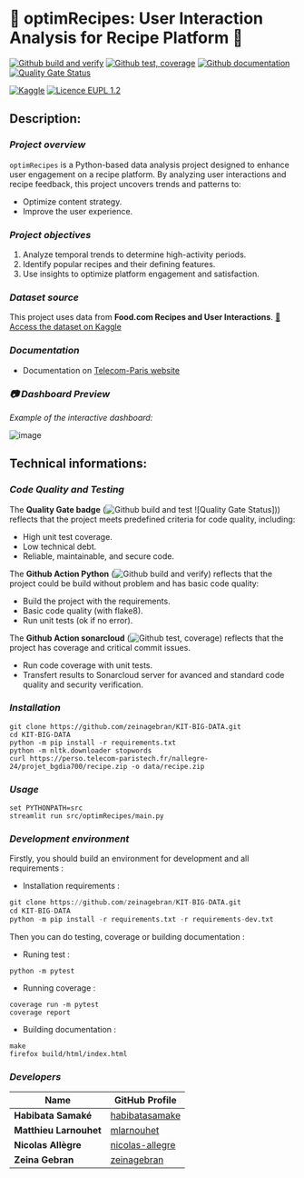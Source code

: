 # **🍴 optimRecipes: User Interaction Analysis for Recipe Platform 🍴**

[![Github build and verify](https://github.com/zeinagebran/KIT-BIG-DATA/actions/workflows/python-app.yml/badge.svg)](https://github.com/zeinagebran/KIT-BIG-DATA/actions/workflows/python-app.yml)
[![Github test, coverage](https://github.com/zeinagebran/KIT-BIG-DATA/actions/workflows/sonarcloud.yml/badge.svg)](https://github.com/zeinagebran/KIT-BIG-DATA/actions/workflows/sonarcloud.yml)
[![Github documentation](https://github.com/zeinagebran/KIT-BIG-DATA/actions/workflows/pages/pages-build-deployment/badge.svg)](https://github.com/zeinagebran/KIT-BIG-DATA/actions/workflows/pages/pages-build-deployment)
[![Quality Gate Status](https://sonarcloud.io/api/project_badges/measure?project=zeinagebran_KIT-BIG-DATA&metric=alert_status)](https://sonarcloud.io/summary/overall?id=zeinagebran_KIT-BIG-DATA)

[![Kaggle](https://img.shields.io/badge/Dataset-Kaggle-yellow)](https://www.kaggle.com/datasets/shuyangli94/food-com-recipes-and-user-interactions)
[![Licence EUPL 1.2](https://img.shields.io/badge/licence-EUPL_1.2-blue)](https://interoperable-europe.ec.europa.eu/collection/eupl/eupl-text-eupl-12)


## **Description:**

### ***Project overview***

`optimRecipes` is a Python-based data analysis project designed to enhance user engagement on a recipe platform.
By analyzing user interactions and recipe feedback, this project uncovers trends and patterns to:
- Optimize content strategy.
- Improve the user experience.

### ***Project objectives***

1. Analyze temporal trends to determine high-activity periods.
2. Identify popular recipes and their defining features.
3. Use insights to optimize platform engagement and satisfaction.

### ***Dataset source***

This project uses data from **Food.com Recipes and User Interactions**.
[📁 Access the dataset on Kaggle](https://www.kaggle.com/datasets/shuyangli94/food-com-recipes-and-user-interactions)

### ***Documentation***

- Documentation on [Telecom-Paris website](https://perso.telecom-paristech.fr/nallegre-24/projet_bgdia700/html/)

### ***📷 Dashboard Preview***

_Example of the interactive dashboard:_

![image](https://github.com/user-attachments/assets/e23f5ee2-fc48-4a32-aa31-22c9b0ad4a71)


## **Technical informations:**

### ***Code Quality and Testing***

The **Quality Gate badge** (![Github build and test](https://github.com/zeinagebran/KIT-BIG-DATA/actions/workflows/python-app.yml/badge.svg)
![Quality Gate Status])) reflects that the project meets predefined criteria for code quality, including:
- High unit test coverage.
- Low technical debt.
- Reliable, maintainable, and secure code.

The **Github Action Python** (![Github build and verify](https://github.com/zeinagebran/KIT-BIG-DATA/actions/workflows/python-app.yml/badge.svg)) reflects that the project could be build without problem and has basic code quality:
- Build the project with the requirements.
- Basic code quality (with flake8).
- Run unit tests (ok if no error).

The **Github Action sonarcloud** (![Github test, coverage](https://github.com/zeinagebran/KIT-BIG-DATA/actions/workflows/sonarcloud.yml/badge.svg)) reflects that the project has coverage and critical commit issues.
- Run code coverage with unit tests.
- Transfert results to Sonarcloud server for avanced and standard code quality and security verification.


### ***Installation***

```shell
git clone https://github.com/zeinagebran/KIT-BIG-DATA.git
cd KIT-BIG-DATA
python -m pip install -r requirements.txt
python -m nltk.downloader stopwords
curl https://perso.telecom-paristech.fr/nallegre-24/projet_bgdia700/recipe.zip -o data/recipe.zip
```

### ***Usage***

```shell
set PYTHONPATH=src
streamlit run src/optimRecipes/main.py
```

### ***Development environment***

Firstly, you should build an environment for development and all requirements :
- Installation requirements :
```python
git clone https://github.com/zeinagebran/KIT-BIG-DATA.git
cd KIT-BIG-DATA
python -m pip install -r requirements.txt -r requirements-dev.txt
```

Then you can do testing, coverage or building documentation :
- Runing test :
```shell
python -m pytest
```
- Running coverage :
```shell
coverage run -m pytest
coverage report
```
- Building documentation :
```shell
make
firefox build/html/index.html
```

### ***Developers***

| Name               | GitHub Profile                              |
|--------------------|---------------------------------------------|
| **Habibata Samaké**| [habibatasamake](https://github.com/habibatasamake) |
| **Matthieu Larnouhet**| [mlarnouhet](https://github.com/mlarnouhet) |
| **Nicolas Allègre**| [nicolas-allegre](https://github.com/nicolas-allegre) |
| **Zeina Gebran**   | [zeinagebran](https://github.com/zeinagebran) |
